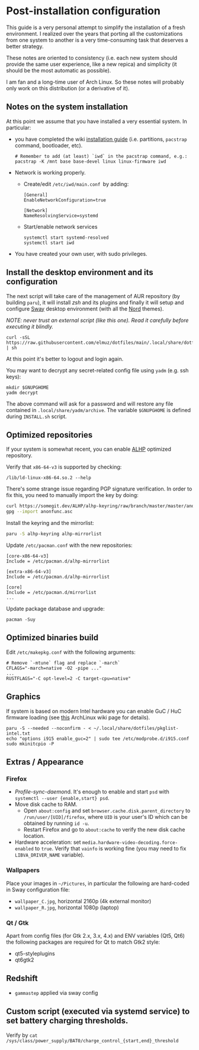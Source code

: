 # Post-installation configuration

This guide is a very personal attempt to simplify the installation of a fresh environment. I realized over the years that porting all the customizations from one system to another is a very time-consuming task that deserves a better strategy.

These notes are oriented to consistency (i.e. each new system should provide the same user experience, like a new repica) and simplicity (it should be the most automatic as possible).

I am fan and a long-time user of Arch Linux. So these notes will probably only work on this distribution (or a derivative of it).

## Notes on the system installation
At this point we assume that you have installed a very essential system. In particular:
- you have completed the wiki [installation guide](https://wiki.archlinux.org/title/Installation_guide) (i.e. partitions, `pacstrap` command, bootloader, etc).
	```shell
	# Remember to add (at least) `iwd` in the pacstrap command, e.g.:
	pacstrap -K /mnt base base-devel linux linux-firmware iwd
	```
-  Network is working properly.
   + Create/edit `/etc/iwd/main.conf `by adding:
		```shell
		[General]
		EnableNetworkConfiguration=true
		
		[Network]
		NameResolvingService=systemd
		
		```
	+ Start/enable network services
		```shell
		systemctl start systemd-resolved
		systemctl start iwd
		```
	
- You have created your own user, with sudo privileges.

## Install the desktop environment and its configuration
The next script will take care of the management of AUR repository (by building `paru`), it will install *zsh* and its plugins and finally it will setup and configure [Sway](https://swaywm.org/) desktop environment (with all the [Nord](https://www.nordtheme.com/docs/colors-and-palettes) themes).

_NOTE: never trust an external script (like this one). Read it carefully before executing it blindly._

```shell
curl -sSL https://raw.githubusercontent.com/elmuz/dotfiles/main/.local/share/dotfiles/INSTALL.sh | sh
```
At this point it's better to logout and login again.

You may want to decrypt any secret-related config file using `yadm` (e.g. ssh keys):
```shell
mkdir $GNUPGHOME
yadm decrypt
```
The above command will ask for a password and will restore any file contained in `.local/share/yadm/archive`.
The variable `$GNUPGHOME` is defined during `INSTALL.sh` script.

## Optimized repositories
If your system is somewhat recent, you can enable [ALHP](https://somegit.dev/ALHP/ALHP.GO) optimized repository.

Verify that `x86-64-v3` is supported by checking:

```shell
/lib/ld-linux-x86-64.so.2 --help
```

There's some strange issue regarding PGP signature verification. In order to fix this, you need to manually import the key by doing:
```bash
curl https://somegit.dev/ALHP/alhp-keyring/raw/branch/master/master/anonfunc.asc -o anonfunc.asc
gpg --import anonfunc.asc 
```

Install the keyring and the mirrorlist:

```bash
paru -S alhp-keyring alhp-mirrorlist
```

Update `/etc/pacman.conf` with the new repositories:

```editorconfig
[core-x86-64-v3]
Include = /etc/pacman.d/alhp-mirrorlist

[extra-x86-64-v3]
Include = /etc/pacman.d/alhp-mirrorlist

[core]
Include = /etc/pacman.d/mirrorlist
...
```

Update package database and upgrade:

```shell
pacman -Suy
```

## Optimized binaries build
Edit `/etc/makepkg.conf` with the following arguments:
```
# Remove `-mtune` flag and replace `-march`
CFLAGS="-march=native -O2 -pipe ..."
...
RUSTFLAGS="-C opt-level=2 -C target-cpu=native"
```



## Graphics
If system is based on modern Intel hardware you can enable GuC / HuC firmware loading (see [this](https://wiki.archlinux.org/title/Intel_graphics#Enable_GuC_/_HuC_firmware_loading) ArchLinux wiki page for details).
```commandline
paru -S --needed --noconfirm - < ~/.local/share/dotfiles/pkglist-intel.txt
echo "options i915 enable_guc=2" | sudo tee /etc/modprobe.d/i915.conf
sudo mkinitcpio -P
```

## Extras / Appearance

### Firefox
- *Profile-sync-daemon*d.  It's enough to enable and start `psd` with `systemctl --user {enable,start} psd`.
- Move disk cache to RAM.
  +  Open `about:config` and set `browser.cache.disk.parent_directory` to `/run/user/[UID]/firefox`, where `UID` is your user's ID which can be obtained by running `id -u`.
  + Restart Firefox and go to `about:cache` to verify the new disk cache location.
- Hardware acceleration: set `media.hardware-video-decoding.force-enabled` to `true`. Verify that `vainfo` is working fine (you may need to fix `LIBVA_DRIVER_NAME` variable).

### Wallpapers
Place your images in `~/Pictures`, in particular the following are hard-coded in Sway configuration file:
- `wallpaper_C.jpg`, horizontal 2160p (4k external monitor)
- `wallpaper_R.jpg`, horizontal 1080p (laptop)

### Qt / Gtk
Apart from config files (for Gtk 2.x, 3.x, 4.x) and ENV variables (Qt5, Qt6)
the following packages are required for Qt to match Gtk2 style:
- qt5-styleplugins
- qt6gtk2

## Redshift
- `gammastep` applied via sway config

## Custom script (executed via systemd service) to set battery charging thresholds.
Verify by `cat /sys/class/power_supply/BAT0/charge_control_{start,end}_threshold`
